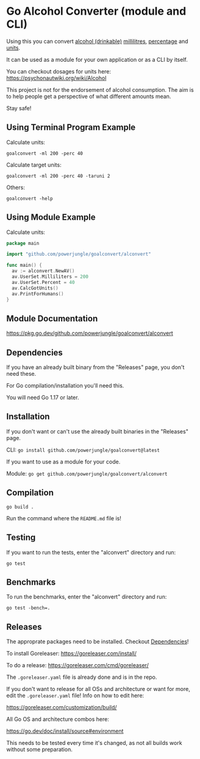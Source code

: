 # Go Alcohol Converter (module and CLI)

Using this you can convert
[alcohol (drinkable)](https://en.wikipedia.org/wiki/Alcohol_(drug))
[millilitres](https://en.wikipedia.org/wiki/Litre#SI_prefixes_applied_to_the_litre),
[percentage](https://en.wikipedia.org/wiki/Alcohol_by_volume) and
[units](https://en.wikipedia.org/wiki/Unit_of_alcohol).

It can be used as a module for your own application or
as a CLI by itself.

You can checkout dosages for units here:
https://psychonautwiki.org/wiki/Alcohol

This project is not for the endorsement of alcohol consumption.
The aim is to help people get a perspective of what different amounts mean.

Stay safe!

## Using Terminal Program Example

Calculate units:

`goalconvert -ml 200 -perc 40`

Calculate target units:

`goalconvert -ml 200 -perc 40 -taruni 2`

Others:

`goalconvert -help`

## Using Module Example

Calculate units:

```go
package main

import "github.com/powerjungle/goalconvert/alconvert"

func main() {
  av := alconvert.NewAV()
  av.UserSet.Milliliters = 200
  av.UserSet.Percent = 40
  av.CalcGotUnits()
  av.PrintForHumans()
}
```

## Module Documentation

https://pkg.go.dev/github.com/powerjungle/goalconvert/alconvert

## Dependencies

If you have an already built binary from the "Releases" page,
you don't need these.

For Go compilation/installation you'll need this.

You will need Go 1.17 or later.

## Installation

If you don't want or can't use the already built binaries
in the "Releases" page.

CLI: `go install github.com/powerjungle/goalconvert@latest`

If you want to use as a module for your code.

Module: `go get github.com/powerjungle/goalconvert/alconvert`

## Compilation

`go build .`

Run the command where the `README.md` file is!

## Testing

If you want to run the tests, enter the "alconvert" directory and run:

`go test`

## Benchmarks

To run the benchmarks, enter the "alconvert" directory and run:

`go test -bench=.`

## Releases

The approprate packages need to be installed.
Checkout [Dependencies](#dependencies)!

To install Goreleaser: https://goreleaser.com/install/

To do a release: https://goreleaser.com/cmd/goreleaser/

The `.goreleaser.yaml` file is already done and is in the repo.

If you don't want to release for all OSs and architecture or want for more,
edit the `.goreleaser.yaml` file! Info on how to edit here:

https://goreleaser.com/customization/build/

All Go OS and architecture combos here:

https://go.dev/doc/install/source#environment

This needs to be tested every time it's changed, as not all builds work
without some preparation.

